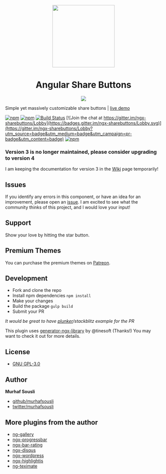 <p align="center">
  <img height="200px" width="200px" style="text-align: center;" src="https://cdn.rawgit.com/MurhafSousli/ngx-sharebuttons/master/assets/logo.svg">
  <h1 align="center">Angular Share Buttons</h1>
  <p align="center"><img src="https://camo.githubusercontent.com/27616547b01ca8d5695bb33ebe5c889e9fe681cb/68747470733a2f2f63646e2e7261776769742e636f6d2f4d7572686166536f75736c692f6e67322d7368617265627574746f6e732f6d61737465722f6173736574732f627574746f6e732e706e67" data-canonical-src="https://cdn.rawgit.com/MurhafSousli/ngx-sharebuttons/master/assets/logo.svg" style="max-width:100%;"></a>
</p>
  
Simple yet massively customizable share buttons | [live demo](https://murhafsousli.github.io/ngx-sharebuttons/)

[![npm](https://img.shields.io/badge/demo-online-ed1c46.svg)](https://murhafsousli.github.io/ngx-sharebuttons/)
[![npm](https://img.shields.io/npm/v/ngx-sharebuttons.svg?maxAge=2592000?style=plastic)](https://www.npmjs.com/package/ngx-sharebuttons) 
[![Build Status](https://travis-ci.org/MurhafSousli/ngx-sharebuttons.svg?branch=master)](https://travis-ci.org/MurhafSousli/ngx-sharebuttons) 
[![Join the chat at https://gitter.im/ngx-sharebuttons/Lobby](https://badges.gitter.im/ngx-sharebuttons/Lobby.svg)](https://gitter.im/ngx-sharebuttons/Lobby?utm_source=badge&utm_medium=badge&utm_campaign=pr-badge&utm_content=badge)
[![npm](https://img.shields.io/badge/license-GPL--3.0-blue.svg)](/LICENSE)



### Version 3 is no longer maintained, please consider upgrading to version 4

I am keeping the documentation for version 3 in the [Wiki](https://github.com/MurhafSousli/ngx-sharebuttons/wiki) page temporarily!

## Issues

If you identify any errors in this component, or have an idea for an improvement, please open an [issue](https://github.com/MurhafSousli/ngx-sharebuttons/issues). I am excited to see what the community thinks of this project, and I would love your input!

## Support

Show your love by hitting the star button.
 
## Premium Themes

You can purchase the premium themes on [Patreon](). 

## Development

 - Fork and clone the repo
 - Install npm dependencies `npm install`
 - Make your changes
 - Build the package `gulp build`
 - Submit your PR
 
*It would be great to have [plunker](https://plnkr.co/edit/C2Ke4Fhk2wBZZzm0JCao?p=preview)/stackblitz example for the PR*

This plugin uses [generator-ngx-library](https://github.com/tinesoft/generator-ngx-library#development) by @tinesoft (Thanks!)
You may want to check it out for more details.

## License

 - [GNU GPL-3.0](/LICENSE)

## Author

 **Murhaf Sousli**

 - [github/murhafsousli](https://github.com/MurhafSousli)
 - [twitter/murhafsousli](https://twitter.com/MurhafSousli)
 
## More plugins from the author

 - [ng-gallery](https://github.com/MurhafSousli/ng-gallery)
 - [ngx-progressbar](https://github.com/MurhafSousli/ngx-progressbar)
 - [ngx-bar-rating](https://github.com/MurhafSousli/ngx-bar-rating)
 - [ngx-disqus](https://github.com/MurhafSousli/ngx-disqus)
 - [ngx-wordpress](https://github.com/MurhafSousli/ngx-wordpress)
 - [ngx-highlightjs](https://github.com/MurhafSousli/ngx-highlightjs)
 - [ng-teximate](https://github.com/MurhafSousli/ng-teximate)

